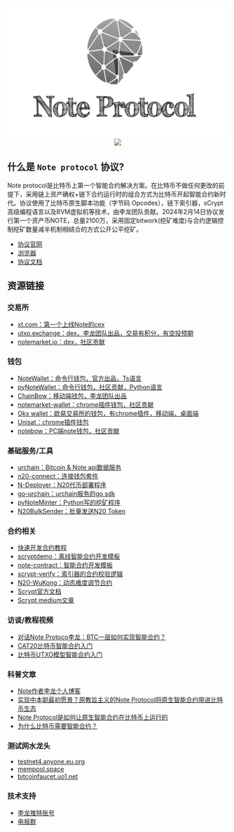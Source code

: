 <div align=center>
<img src="./note.png"  height="300" />
</div>
<div align=center>
<img src="https://cdn.rawgit.com/sindresorhus/awesome/d7305f38d29fed78fa85652e3a63e154dd8e8829/media/badge.svg"/>
</div>

<!-- [English](./README-en.md) | 简体中文 -->

## 什么是 `Note protocol` 协议?
Note protocol是比特币上第一个智能合约解决方案。在比特币不做任何更改的前提下，采用链上资产确权+链下合约运行时的组合方式为比特币开起智能合约新时代。协议使用了比特币原生脚本功能（字节码 Opcodes），链下索引器，sCrypt高级编程语言以及BVM虚拟机等技术，由李龙团队贡献。2024年2月14日协议发行第一个资产币NOTE，总量2100万，采用固定bitwork(挖矿难度)与合约逻辑控制挖矿数量减半机制相结合的方式公开公平挖矿。

- [协议官网](https://noteprotocol.org/zh/)
- [浏览器](https://explorer.noteprotocol.org/)
- [协议文档](https://noteprotocol.org/zh/docs/protocol/)

## 资源链接

### 交易所
- [xt.com：第一个上线Note的cex](https://www.xt.com/zh-CN/trade/note_usdt)
- [utxo.exchange：dex，李龙团队出品，交易有积分，有空投预期](https://utxo.exchange/zh/n20)
- [notemarket.io：dex，社区贡献](https://alpha.notemarket.io/)

### 钱包
- [NoteWallet：命令行钱包，官方出品，Ts语言](https://github.com/NoteProtocol/NoteWallet)
- [pyNoteWallet：命令行钱包，社区贡献，Python语言](https://github.com/NoteScan/pyNoteWallet)
- [ChainBow：移动端钱包，李龙团队出品](https://chainbow.io/)
- [notemarket-wallet：chrome插件钱包，社区贡献](https://github.com/notemarketio/notemarket-wallet)
- [Okx wallet：欧易交易所的钱包，有chrome插件，移动端，桌面端](https://www.okx.com/zh-hans/web3)
- [Unisat：chrome插件钱包](https://chromewebstore.google.com/detail/unisat-wallet/ppbibelpcjmhbdihakflkdcoccbgbkpo?utm_source=ext_app_menu)
- [notebow：PC端note钱包，社区贡献](https://notebow.org/)

### 基础服务/工具
- [urchain：Bitcoin & Note api数据服务](https://btc.urchain.com/)
- [n20-connect：连接钱包套件](https://github.com/NoteScan/pyNoteWallet)
- [N-Deployer：N20代币部署程序](https://github.com/NoteScan/N-Deployer)
- [go-urchain：urchain服务的go sdk](https://github.com/xianb/go-urchain)
- [pyNoteMinter：Python写的挖矿程序](https://github.com/NoteScan/pyNoteWallet)
- [N20BulkSender：批量发送N20 Token](https://github.com/notenationio/N20BulkSender)

### 合约相关
- [快速开发合约教程](https://noteprotocol.org/zh/docs/tutorial/quick-start)
- [scryptdemo：离线智能合约开发模板](https://github.com/NoteProtocol/scryptdemo)
- [note-contract：智能合约开发模板](https://github.com/NoteProtocol/note-contract)
- [scrypt-verify：索引器的合约校验逻辑 ](https://github.com/NoteProtocol/scrypt-verify)
- [N20-WuKong：动态难度调节合约](https://github.com/NoteScan/N20-WuKong)
- [Scrypt官方文档](https://docs.scrypt.io/)
- [Scrypt medium文章](https://scryptplatform.medium.com/)

### 访谈/教程视频
- [对话Note Protoco李龙：BTC一层如何实现智能合约？](https://www.youtube.com/watch?v=1TFwDenQv7Y)
- [CAT20比特币智能合约入门](https://www.youtube.com/watch?v=D_TEgwvSw8g)
- [比特币UTXO模型智能合约入门](https://www.youtube.com/watch?v=odK4tYwYlaY)

### 科普文章
- [Note作者李龙个人博客](https://lilong.net/)
- [实现中本聪最初愿景？原教旨主义的Note Protocol将原生智能合约带进比特币生态](https://medium.com/@NoteNation/%E5%AE%9E%E7%8E%B0%E4%B8%AD%E6%9C%AC%E8%81%AA%E6%9C%80%E5%88%9D%E6%84%BF%E6%99%AF-%E5%8E%9F%E6%95%99%E6%97%A8%E4%B8%BB%E4%B9%89%E7%9A%84note-protocol%E5%B0%86%E5%8E%9F%E7%94%9F%E6%99%BA%E8%83%BD%E5%90%88%E7%BA%A6%E5%B8%A6%E8%BF%9B%E6%AF%94%E7%89%B9%E5%B8%81%E7%94%9F%E6%80%81-06e63e8b6350)
- [Note Protocol是如何让原生智能合约在比特币上运行的](https://medium.com/@NoteNation/note-protocol%E6%98%AF%E5%A6%82%E4%BD%95%E8%AE%A9%E5%8E%9F%E7%94%9F%E6%99%BA%E8%83%BD%E5%90%88%E7%BA%A6%E5%9C%A8%E6%AF%94%E7%89%B9%E5%B8%81%E4%B8%8A%E8%BF%90%E8%A1%8C%E7%9A%84-3506a47f3aa9)
- [为什么比特币需要智能合约？](https://medium.com/@NoteNation/%E4%B8%BA%E4%BB%80%E4%B9%88%E6%AF%94%E7%89%B9%E5%B8%81%E9%9C%80%E8%A6%81%E6%99%BA%E8%83%BD%E5%90%88%E7%BA%A6-0f8d037db51e)

### 测试网水龙头
- [testnet4.anyone.eu.org](https://testnet4.anyone.eu.org/)
- [mempool.space](https://mempool.space/zh/testnet4/faucet)
- [bitcoinfaucet.uo1.net](https://bitcoinfaucet.uo1.net/send.php)

### 技术支持
- [李龙推特账号](https://x.com/lilong)
- [电报群](https://t.me/NoteProtocol_org)
